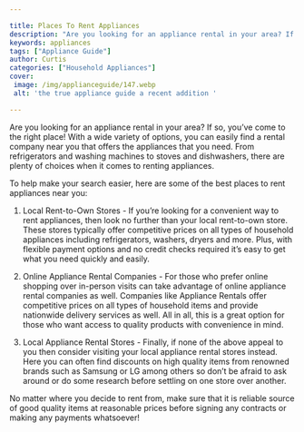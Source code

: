 ```yaml
---

title: Places To Rent Appliances
description: "Are you looking for an appliance rental in your area? If so, you’ve come to the right place! With a wide variety of options, you c...learn about it in this post"
keywords: appliances
tags: ["Appliance Guide"]
author: Curtis
categories: ["Household Appliances"]
cover: 
 image: /img/applianceguide/147.webp
 alt: 'the true appliance guide a recent addition '

---
```


Are you looking for an appliance rental in your area? If so, you’ve come to the right place! With a wide variety of options, you can easily find a rental company near you that offers the appliances that you need. From refrigerators and washing machines to stoves and dishwashers, there are plenty of choices when it comes to renting appliances. 

To help make your search easier, here are some of the best places to rent appliances near you: 

1. Local Rent-to-Own Stores - If you’re looking for a convenient way to rent appliances, then look no further than your local rent-to-own store. These stores typically offer competitive prices on all types of household appliances including refrigerators, washers, dryers and more. Plus, with flexible payment options and no credit checks required it’s easy to get what you need quickly and easily. 

2. Online Appliance Rental Companies - For those who prefer online shopping over in-person visits can take advantage of online appliance rental companies as well. Companies like Appliance Rentals offer competitive prices on all types of household items and provide nationwide delivery services as well. All in all, this is a great option for those who want access to quality products with convenience in mind. 

3. Local Appliance Rental Stores - Finally, if none of the above appeal to you then consider visiting your local appliance rental stores instead. Here you can often find discounts on high quality items from renowned brands such as Samsung or LG among others so don’t be afraid to ask around or do some research before settling on one store over another. 

No matter where you decide to rent from, make sure that it is reliable source of good quality items at reasonable prices before signing any contracts or making any payments whatsoever!
